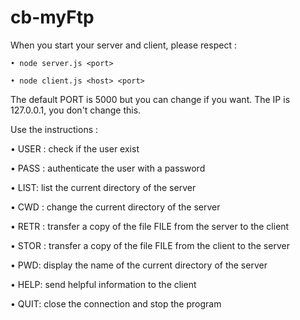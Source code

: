 # cb-myFtp
When you start your server and client, please respect :

    • node server.js <port>
  
    • node client.js <host> <port>
  
The default PORT is 5000 but you can change if you want.
The IP is 127.0.0.1, you don't change this.

Use the instructions : 

• USER <username>: check if the user exist
  
• PASS <password>: authenticate the user with a password
  
• LIST: list the current directory of the server

• CWD <directory>: change the current directory of the server
  
• RETR <filename>: transfer a copy of the file FILE from the server to the client
  
• STOR <filename>: transfer a copy of the file FILE from the client to the server
  
• PWD: display the name of the current directory of the server

• HELP: send helpful information to the client

• QUIT: close the connection and stop the program

